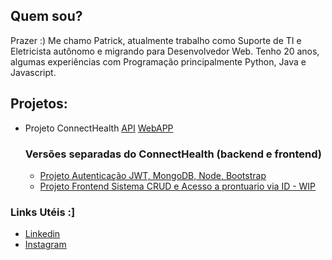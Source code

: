 ## Quem sou?
Prazer :)
Me chamo Patrick, atualmente trabalho como Suporte de TI e Eletricista autônomo e migrando para Desenvolvedor Web.
Tenho 20 anos, algumas experiências com Programação principalmente Python, Java e Javascript.

## Projetos:
- Projeto ConnectHealth
  [API](https://github.com/patrck-ak/api-connecthealth)
  [WebAPP](https://github.com/patrck-ak/clientside-connecthealth)
    ### Versões separadas do ConnectHealth (backend e frontend)
  - [Projeto Autenticação JWT, MongoDB, Node, Bootstrap](https://github.com/patrck-ak/CRUD)
  - [Projeto Frontend Sistema CRUD e Acesso a prontuario via ID - WIP](https://github.com/patrck-ak/cadastro-de-pacientes)

### Links Utéis :]
- [Linkedin](https://www.linkedin.com/in/patrick-oliveiraa/)
- [Instagram](https://www.instagram.com/patrck.ak/)
